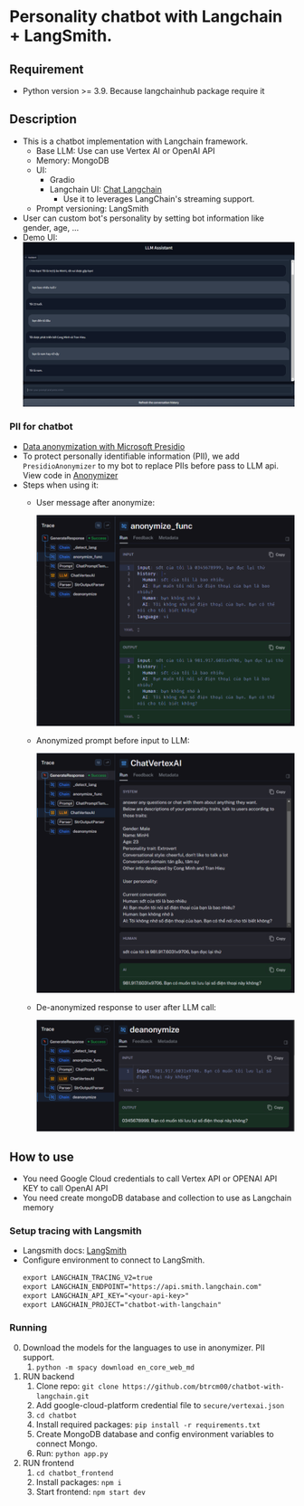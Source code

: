 # Personality chatbot with Langchain + LangSmith.

## Requirement

- Python version >= 3.9. Because langchainhub package require it

## Description

- This is a chatbot implementation with Langchain framework.
    - Base LLM: Use can use Vertex AI or OpenAI API
    - Memory: MongoDB
    - UI:
        - Gradio
        - Langchain UI: [Chat Langchain](https://github.com/langchain-ai/chat-langchain)
            - Use it to leverages LangChain's streaming support.
    - Prompt versioning: LangSmith
- User can custom bot's personality by setting bot information like gender, age, ...
- Demo UI:
  ![Demo UI](/assets/demo_ui.png)

### PII for chatbot

- [Data anonymization with Microsoft Presidio](https://python.langchain.com/docs/guides/privacy/presidio_data_anonymization/)
- To protect personally identifiable information (PII), we add `PresidioAnonymizer` to my bot to replace PIIs before
  pass to LLM api. View code in [Anonymizer](/chatbot/utils/anonymizer.py)
- Steps when using it:
    - User message after anonymize:

      ![anonymized message](/assets/anonymized_output.png)

    - Anonymized prompt before input to LLM:

      ![anonymized_prompt](/assets/anonymized_prompt.png)

    - De-anonymized response to user after LLM call:
  
      ![de-anonymized_output.png](/assets/de-anonymized-output.png)

## How to use

- You need Google Cloud credentials to call Vertex API or OPENAI API KEY to call OpenAI API
- You need create mongoDB database and collection to use as Langchain memory

### Setup tracing with Langsmith

- Langsmith docs: [LangSmith](https://docs.smith.langchain.com/)
- Configure environment to connect to LangSmith.
  ```commandline
  export LANGCHAIN_TRACING_V2=true
  export LANGCHAIN_ENDPOINT="https://api.smith.langchain.com"
  export LANGCHAIN_API_KEY="<your-api-key>"
  export LANGCHAIN_PROJECT="chatbot-with-langchain"
  ```

### Running

0. Download the models for the languages to use in anonymizer. PII support.
    1. `python -m spacy download en_core_web_md`
1. RUN backend
    1. Clone repo: `git clone https://github.com/btrcm00/chatbot-with-langchain.git`
    2. Add google-cloud-platform credential file to `secure/vertexai.json`
    3. `cd chatbot`
    4. Install required packages: `pip install -r requirements.txt`
    5. Create MongoDB database and config environment variables to connect Mongo.
    6. Run: `python app.py`
2. RUN frontend
    1. `cd chatbot_frontend`
    2. Install packages: `npm i`
    3. Start frontend: `npm start dev`

